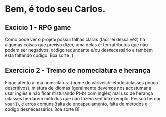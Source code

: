 # Bem, é todo seu Carlos.

## Excicio 1 - RPG game
Como pode ver o projeto possui falhas claras (facilitei dessa vez) há algumas
coisas que preciso dizer, uma delas é: tem atributos que não podem ser negativos,
código redundante e/ou desnecessário e também esta faltando código.
Boa sorte ;)

## Exercicio 2 - Treino de nomeclatura e herança
Fique atento a: má nomeclatura (nome de váriveis/métodos/classes pouco descritivos),
mistura de idiomas (geralmente devemos nos acostumar a usar inglês e não ficar
misturando Pt-br com inglês) mal uso de herança (classes herdarem métodos que não
fazem sentido exemplo: Pessoa herdar voar()), e erros comuns (falta de encapsulamento,
falta de métodos e código desnecessário).
Boa sorte B)